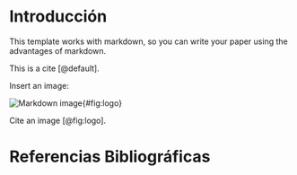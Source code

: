 # Introducción

This template works with markdown, so you can write your paper using the advantages of markdown.

This is a cite [@default].

Insert an image:

![[Markdown image](https://weibeld.net/assets/icons/markdown.png)](images/logo.png){#fig:logo}

Cite an image [@fig:logo].

# Referencias Bibliográficas
